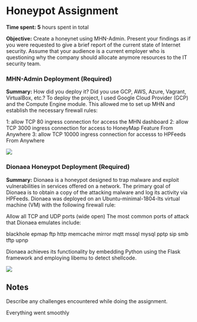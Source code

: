 # Honeypot Assignment

**Time spent:** **5** hours spent in total

**Objective:** Create a honeynet using MHN-Admin. Present your findings as if you were requested to give a brief report of the current state of Internet security. Assume that your audience is a current employer who is questioning why the company should allocate anymore resources to the IT security team.

### MHN-Admin Deployment (Required)

**Summary:** How did you deploy it? Did you use GCP, AWS, Azure, Vagrant, VirtualBox, etc.?
To deploy the project, I used Google Cloud Provider (GCP) and the Compute Engine module. This allowed me to set up MHN and establish the necessary firewall rules:

1: allow TCP 80 ingress connection for access the MHN dashboard
2: allow TCP 3000 ingress connection for access to HoneyMap Feature From Anywhere
3: allow TCP 10000 ingress connection for accesss to HPFeeds From Anywhere 

<img src="mhn-admin.gif">

### Dionaea Honeypot Deployment (Required)

**Summary:** Dionaea is a honeypot designed to trap malware and exploit vulnerabilities in services offered on a network. The primary goal of Dionaea is to obtain a copy of the attacking malware and log its activity via HPFeeds. Dionaea was deployed on an Ubuntu-minimal-1804-lts virtual machine (VM) with the following firewall rule:

Allow all TCP and UDP ports (wide open)
The most common ports of attack that Dionaea emulates include:

blackhole
epmap
ftp
http
memcache
mirror
mqtt
mssql
mysql
pptp
sip
smb
tftp
upnp

Dionaea achieves its functionality by embedding Python using the Flask framework and employing libemu to detect shellcode.

<img src="dionaea-honeypot.gif">

## Notes

Describe any challenges encountered while doing the assignment.

Everything went smoothly



